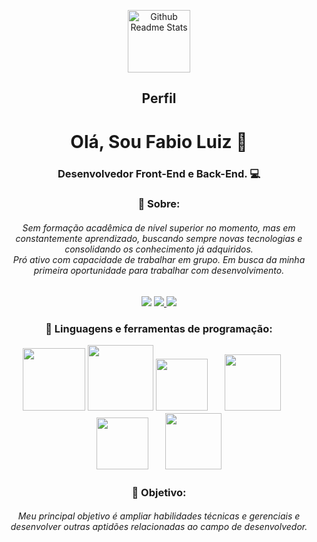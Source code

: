 <p align="center">
 <img width="100px" src="https://res.cloudinary.com/anuraghazra/image/upload/v1594908242/logo_ccswme.svg" align="center" alt="Github Readme Stats" />
 <h2 align="center">Perfil</h2>
</p>

<h1 align="center"> Olá, Sou Fabio Luiz 👋</h1>

<h3 align="center"> Desenvolvedor Front-End e Back-End. 💻</h3>

<h3 align="center">
🔵 Sobre:
</h3>

<h6 align="center">
Sem formação acadêmica de nível superior no momento, mas em constantemente aprendizado, buscando sempre novas tecnologias e consolidando os conhecimento já adquiridos.<br>
 Pró ativo com capacidade de trabalhar em grupo. Em busca da minha primeira oportunidade para trabalhar com desenvolvimento.
</h6>



<div align="center">
  <a href="https://www.linkedin.com/in/fabioluizz/"><img src="https://camo.githubusercontent.com/b8a1ffcb4b0a201641870c9e5610f496c34ea8ec09af3522823e75eb4df26d9a/68747470733a2f2f696d672e736869656c64732e696f2f62616467652f2d4c696e6b6564496e2d3232323232323f7374796c653d666c61742d737175617265266c6f676f3d4c696e6b6564696e266c6f676f436f6c6f723d7768697465266c696e6b3d68747470733a2f2f7777772e6c696e6b6564696e2e636f6d2f696e2f7375646970746f67686f736839392f"/></a>
<a href="https://github.com/FabioLuizz"><img src="https://img.shields.io/badge/-Github-000?style=flat&logo=Github&logoColor=white"/>
</a><a href="mailto: fabioluis19341@gmail.com"><img src="https://img.shields.io/badge/-Gmail-c14438?style=flat&logo=Gmail&logoColor=white"/></a>
</div>

<h3 align="center">
 
🔵 Linguagens e ferramentas de programação:

 <a align="center" width="100%" href="html"><img height="100pt" src="https://www.w3.org/html/logo/downloads/HTML5_1Color_Black.svg"></a>
  <a align="center"  width="100%" href="html"><img height="105pt" src="https://cdn.freebiesupply.com/logos/thumbs/2x/css3-logo.png"></a>
  <a align="center"  width="100%" href="html"><img height="83pt" src="https://uploads-ssl.webflow.com/5ed9a8df075079c286304ad6/5edef4a6ce4c855a0417b6be_javascript-icon.png"></a>
  <a align="center"  width="100%" href="html"><img hspace="23" height="90pt" src="https://camo.githubusercontent.com/50cbd5e6f948e22e5566288939c79cf469253a6e6ff8660157adaea9eac49d14/68747470733a2f2f696d672e69636f6e73382e636f6d2f696f732d66696c6c65642f32782f73716c2e706e67"></a>
  <a align="center"  width="100%" href="html"><img hspace="12" height="83pt" src="https://cdn4.iconfinder.com/data/icons/scripting-and-programming-languages/512/660277-Python_logo-512.png"></a>
  <a align="center"  width="100%" href="html"><img hspace="12" height="90pt" src="https://iconsetc.com/icons-watermarks/flat-circle-white-on-black/raphael/raphael_node-js/raphael_node-js_flat-circle-white-on-black_512x512.png"></a>

</h3>

<h3 align="center">
🔵 Objetivo:
</h3>

<h6 align="center">Meu principal objetivo é ampliar habilidades técnicas e gerenciais e desenvolver outras aptidões relacionadas ao campo de desenvolvedor.</h6>


